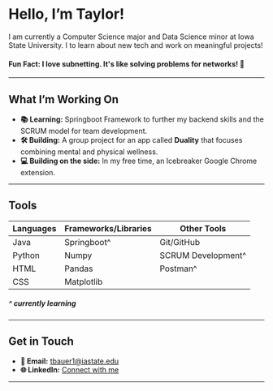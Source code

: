 # Hello, I’m Taylor!

I am currently a Computer Science major and Data Science minor at Iowa State University. I to learn about new tech and work on meaningful projects!

#### Fun Fact: I love subnetting. It's like solving problems for networks! 🧩

---

## What I’m Working On

- **📚 Learning:** Springboot Framework to further my backend skills and the SCRUM model for team development.
- **🛠️ Building:** A group project for an app called **Duality** that focuses combining mental and physical wellness.
- **💻 Building on the side:** In my free time, an Icebreaker Google Chrome extension.

---

## Tools

| **Languages**       | **Frameworks/Libraries**  | **Other Tools**       |
|---------------------|---------------------------|-----------------------|
| Java                | Springboot^               | Git/GitHub            |
| Python              | Numpy                     | SCRUM Development^    |
| HTML                | Pandas                    | Postman^              |
| CSS                 | Matplotlib                |                       |

##### ^ currently learning
---

## Get in Touch

- **📧 Email:** [tbauer1@iastate.edu](mailto:tbauer1@iastate.edu)
- **🌐 LinkedIn:** [Connect with me](https://www.linkedin.com/in/taylor-b-9191182ab?utm_source=share&utm_campaign=share_via&utm_content=profile&utm_medium=ios_app)

---

